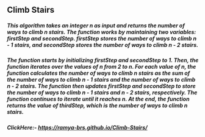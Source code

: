 ## Climb Stairs

##### This algorithm takes an integer n as input and returns the number of ways to climb n stairs. The function works by maintaining two variables: firstStep and secondStep. firstStep stores the number of ways to climb n - 1 stairs, and secondStep stores the number of ways to climb n - 2 stairs.

##### The function starts by initializing firstStep and secondStep to 1. Then, the function iterates over the values of n from 2 to n. For each value of n, the function calculates the number of ways to climb n stairs as the sum of the number of ways to climb n - 1 stairs and the number of ways to climb n - 2 stairs. The function then updates firstStep and secondStep to store the number of ways to climb n - 1 stairs and n - 2 stairs, respectively. The function continues to iterate until it reaches n. At the end, the function returns the value of thirdStep, which is the number of ways to climb n stairs.
##### ClickHere:- https://ramya-brs.github.io/Climb-Stairs/
